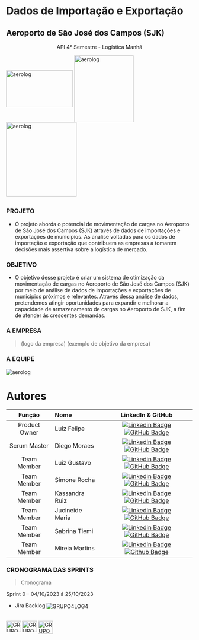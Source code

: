 # Dados de Importação e Exportação 
## Aeroporto de São José dos Campos (SJK)
<p align="center">
API 4° Semestre - Logística Manhã
  <div>
<img align="center" alt="aerolog" height="100" width="180" src="http://fatecsjc-prd.azurewebsites.net/static/media/logo.b8e0d5a7.png">
<img align="center" alt="aerolog" height="180" width="160" src="http://fatecsjc-prd.azurewebsites.net/static/media/cps.51739082.png">
<img align="center" alt="aerolog" height="200" width="190" src="https://cdn.discordapp.com/attachments/1024726813685067976/1159520631419850772/governo-do-estado-de-sao-paulo-logo.png">
  </div>

##

### PROJETO
- O projeto aborda o potencial de movimentação de cargas no Aeroporto de São José dos Campos (SJK) através de dados de importações e exportações de municípios. As análise voltadas para os dados de importação e exportação que contribuem as empresas a tomarem decisões mais assertiva sobre a logística de mercado.
### OBJETIVO
- O objetivo desse projeto é criar um sistema de otimização da movimentação de cargas no Aeroporto de São José dos Campos (SJK) por meio de análise de dados de importações e exportações de municípios próximos e relevantes. Através dessa análise de dados, pretendemos atingir oportunidades para expandir e melhorar a capacidade de armazenamento de cargas no Aeroporto de SJK, a fim de atender ás crescentes demandas.
### A EMPRESA
> (logo da empresa)
> (exemplo de objetivo da empresa)
### A EQUIPE
<div>
  <img alt="aerolog" src="https://media.discordapp.net/attachments/1024726813685067976/1159519396985831535/aerolog.png">
</div>

# Autores
| Função | Nome | LinkedIn & GitHub |
| :-----------: | :------------------------------------ | :-------------------------------------------------------------------------------------------------------------------------------------------------------------------------------------------------------------------------------------------------------------------------------------------------------------------------: |
| Product Owner | Luiz Felipe | [![Linkedin Badge](https://img.shields.io/badge/Linkedin-blue?style=flat-square&logo=Linkedin&logoColor=white)](https://www.linkedin.com/in/felipe-camargo1505/) [![GitHub Badge](https://img.shields.io/badge/GitHub-111217?style=flat-square&logo=github&logoColor=white)](https://github.com/Koabe)  |
| Scrum Master | Diego Moraes | [![Linkedin Badge](https://img.shields.io/badge/Linkedin-blue?style=flat-square&logo=Linkedin&logoColor=white)]() [![GitHub Badge](https://img.shields.io/badge/GitHub-111217?style=flat-square&logo=github&logoColor=white)]() |
| Team Member | Luiz Gustavo | [![Linkedin Badge](https://img.shields.io/badge/Linkedin-blue?style=flat-square&logo=Linkedin&logoColor=white)](https://www.linkedin.com/in/gustavo-vieira-52a378284/) [![GitHub Badge](https://img.shields.io/badge/GitHub-111217?style=flat-square&logo=github&logoColor=white)](https://github.com/kazui72) |
| Team Member| Simone Rocha | [![Linkedin Badge](https://img.shields.io/badge/Linkedin-blue?style=flat-square&logo=Linkedin&logoColor=white)](https://www.linkedin.com/in/simone-rocha-estudantedelog%C3%ADstica-fatecsjc/) [![GitHub Badge](https://img.shields.io/badge/GitHub-111217?style=flat-square&logo=github&logoColor=white)]() |
| Team Member | Kassandra Ruiz | [![Linkedin Badge](https://img.shields.io/badge/Linkedin-blue?style=flat-square&logo=Linkedin&logoColor=white)]() [![GitHub Badge](https://img.shields.io/badge/GitHub-111217?style=flat-square&logo=github&logoColor=white)]() |
| Team Member | Jucineide Maria | [![Linkedin Badge](https://img.shields.io/badge/Linkedin-blue?style=flat-square&logo=Linkedin&logoColor=white)]() [![GitHub Badge](https://img.shields.io/badge/GitHub-111217?style=flat-square&logo=github&logoColor=white)]() |
| Team Member | Sabrina Tiemi | [![Linkedin Badge](https://img.shields.io/badge/Linkedin-blue?style=flat-square&logo=Linkedin&logoColor=white)](https://www.linkedin.com/in/sabrina-tiemi-b7355720b/) [![GitHub Badge](https://img.shields.io/badge/GitHub-111217?style=flat-square&logo=github&logoColor=white)](https://github.com/SabrinaTiemi) |
| Team Member | Mireia Martins | [![Linkedin Badge](https://img.shields.io/badge/Linkedin-blue?style=flat-square&logo=Linkedin&logoColor=white)](https://www.linkedin.com/in/mir%C3%A9ia-martins-268550264/) [![Github Badge](https://img.shields.io/badge/GitHub-111217?style=flat-square&logo=github&logoColor=white)](https://github.com/Mih0801)


### CRONOGRAMA DAS SPRINTS
> Cronograma

Sprint 0 - 04/10/2023 á 25/10/2023
- Jira Backlog
  <img align="center" alt="GRUPO4LOG4" src="https://cdn.discordapp.com/attachments/1024726813685067976/1158374408608546907/image.png">
</div>
 
<div>    
  <div style="display: inline_block"><br>
  <img align="left" alt="GRUPO4LOG4-JIRA" height="30" width="40" src="https://cdn.jsdelivr.net/gh/devicons/devicon/icons/jira/jira-original.svg">
  <img align="left" alt="GRUPO4LOG4-JIRA" height="30" width="40" src="https://cdn.jsdelivr.net/gh/devicons/devicon/icons/git/git-original.svg">
  <img align="left" alt="GRUPO4LOG4-JIRA" height="35" width="40" src="https://cdn.discordapp.com/attachments/1024726499418460233/1154749487424749658/PowerBI-Icon-Transparent-768x761.png">
    
  </div>
